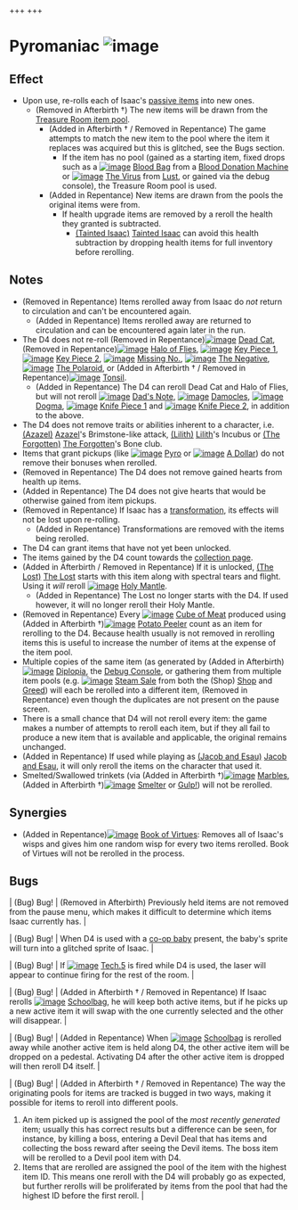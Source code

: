 +++
+++

 # Pyromaniac ![image](/image/Pyromaniac.png) 


Effect
--------


* Upon use, re-rolls each of Isaac's [passive items](/wiki/Passive_item "Passive item") into new ones.
	+ (Removed in Afterbirth †) The new items will be drawn from the [Treasure Room item pool](/wiki/Treasure_Room_(Item_Pool) "Treasure Room (Item Pool)").
		- (Added in Afterbirth † / Removed in Repentance) The game attempts to match the new item to the pool where the item it replaces was acquired but this is glitched, see the Bugs section.
			* If the item has no pool (gained as a starting item, fixed drops such as a [![image](/image/Blood_Bag.png)](/wiki/Blood_Bag "Blood Bag") [Blood Bag](/wiki/Blood_Bag "Blood Bag") from a [Blood Donation Machine](/wiki/Blood_Donation_Machine "Blood Donation Machine") or [![image](/image/The_Virus.png)](/wiki/The_Virus "The Virus") [The Virus](/wiki/The_Virus "The Virus") from [Lust](/wiki/Lust "Lust"), or gained via the debug console), the Treasure Room pool is used.
		- (Added in Repentance) New items are drawn from the pools the original items were from.
			* If health upgrade items are removed by a reroll the health they granted is subtracted.
				+ [(Tainted Isaac)](/wiki/Tainted_Isaac "Tainted Isaac") [Tainted Isaac](/wiki/Tainted_Isaac "Tainted Isaac") can avoid this health subtraction by dropping health items for full inventory before rerolling.


Notes
-------


* (Removed in Repentance) Items rerolled away from Isaac do *not* return to circulation and can't be encountered again.
	+ (Added in Repentance) Items rerolled away are returned to circulation and can be encountered again later in the run.
* The D4 does not re-roll (Removed in Repentance)[![image](/image/Dead_Cat.png)](/wiki/Dead_Cat "Dead Cat") [Dead Cat](/wiki/Dead_Cat "Dead Cat"), (Removed in Repentance)[![image](/image/Halo_of_Flies.png)](/wiki/Halo_of_Flies "Halo of Flies") [Halo of Flies](/wiki/Halo_of_Flies "Halo of Flies"), [![image](/image/Key_Piece_1.png)](/wiki/Key_Piece_1 "Key Piece 1") [Key Piece 1](/wiki/Key_Piece_1 "Key Piece 1"), [![image](/image/Key_Piece_2.png)](/wiki/Key_Piece_2 "Key Piece 2") [Key Piece 2](/wiki/Key_Piece_2 "Key Piece 2"), [![image](/image/Missing_No..png)](/wiki/Missing_No. "Missing No.") [Missing No.](/wiki/Missing_No. "Missing No."), [![image](/image/The_Negative.png)](/wiki/The_Negative "The Negative") [The Negative](/wiki/The_Negative "The Negative"), [![image](/image/The_Polaroid.png)](/wiki/The_Polaroid "The Polaroid") [The Polaroid](/wiki/The_Polaroid "The Polaroid"), or (Added in Afterbirth † / Removed in Repentance)[![image](/image/Tonsil.png)](/wiki/Tonsil "Tonsil") [Tonsil](/wiki/Tonsil "Tonsil").
	+ (Added in Repentance) The D4 can reroll Dead Cat and Halo of Flies, but will not reroll [![image](/image/Dad%27s_Note.png)](/wiki/Dad%27s_Note "Dad's Note") [Dad's Note](/wiki/Dad%27s_Note "Dad's Note"), [![image](/image/Damocles.png)](/wiki/Damocles "Damocles") [Damocles](/wiki/Damocles "Damocles"), [![image](/image/Dogma_(Item).png)](/wiki/Dogma_(Item) "Dogma") [Dogma](/wiki/Dogma_(Item) "Dogma (Item)"), [![image](/image/Knife_Piece_1.png)](/wiki/Knife_Piece_1 "Knife Piece 1") [Knife Piece 1](/wiki/Knife_Piece_1 "Knife Piece 1") and [![image](/image/Knife_Piece_2.png)](/wiki/Knife_Piece_2 "Knife Piece 2") [Knife Piece 2](/wiki/Knife_Piece_2 "Knife Piece 2"), in addition to the above.
* The D4 does not remove traits or abilities inherent to a character, i.e.  [(Azazel)](/wiki/Azazel "Azazel") [Azazel](/wiki/Azazel "Azazel")'s Brimstone-like attack,  [(Lilith)](/wiki/Lilith "Lilith") [Lilith](/wiki/Lilith "Lilith")'s Incubus or  [(The Forgotten)](/wiki/The_Forgotten "The Forgotten") [The Forgotten](/wiki/The_Forgotten "The Forgotten")'s Bone club.
* Items that grant pickups (like [![image](/image/Pyro.png)](/wiki/Pyro "Pyro") [Pyro](/wiki/Pyro "Pyro") or [![image](/image/A_Dollar.png)](/wiki/A_Dollar "A Dollar") [A Dollar](/wiki/A_Dollar "A Dollar")) do not remove their bonuses when rerolled.
* (Removed in Repentance) The D4 does not remove gained hearts from health up items.
* (Added in Repentance) The D4 does not give hearts that would be otherwise gained from item pickups.
* (Removed in Repentance) If Isaac has a [transformation](/wiki/Transformation "Transformation"), its effects will not be lost upon re-rolling.
	+ (Added in Repentance) Transformations are removed with the items being rerolled.
* The D4 can grant items that have not yet been unlocked.
* The items gained by the D4 count towards the [collection page](/wiki/Collection_page "Collection page").
* (Added in Afterbirth / Removed in Repentance) If it is unlocked,  [(The Lost)](/wiki/The_Lost "The Lost") [The Lost](/wiki/The_Lost "The Lost") starts with this item along with spectral tears and flight. Using it *will* reroll [![image](/image/Holy_Mantle.png)](/wiki/Holy_Mantle "Holy Mantle") [Holy Mantle](/wiki/Holy_Mantle "Holy Mantle").
	+ (Added in Repentance) The Lost no longer starts with the D4. If used however, it will no longer reroll their Holy Mantle.
* (Removed in Repentance) Every [![image](/image/Cube_of_Meat.png)](/wiki/Cube_of_Meat "Cube of Meat") [Cube of Meat](/wiki/Cube_of_Meat "Cube of Meat") produced using (Added in Afterbirth †)[![image](/image/Potato_Peeler.png)](/wiki/Potato_Peeler "Potato Peeler") [Potato Peeler](/wiki/Potato_Peeler "Potato Peeler") count as an item for rerolling to the D4. Because health usually is not removed in rerolling items this is useful to increase the number of items at the expense of the item pool.
* Multiple copies of the same item (as generated by (Added in Afterbirth)[![image](/image/Diplopia.png)](/wiki/Diplopia "Diplopia") [Diplopia](/wiki/Diplopia "Diplopia"), the [Debug Console](/wiki/Debug_Console "Debug Console"), or gathering them from multiple item pools (e.g. [![image](/image/Steam_Sale.png)](/wiki/Steam_Sale "Steam Sale") [Steam Sale](/wiki/Steam_Sale "Steam Sale") from both the (Shop) [Shop](/wiki/Shop "Shop") and [Greed](/wiki/Greed "Greed")) will each be rerolled into a different item, (Removed in Repentance) even though the duplicates are not present on the pause screen.
* There is a small chance that D4 will not reroll every item: the game makes a number of attempts to reroll each item, but if they all fail to produce a new item that is available and applicable, the original remains unchanged.
* (Added in Repentance) If used while playing as  [(Jacob and Esau)](/wiki/Jacob_and_Esau "Jacob and Esau") [Jacob and Esau](/wiki/Jacob_and_Esau "Jacob and Esau"), it will only reroll the items on the character that used it.
* Smelted/Swallowed trinkets (via (Added in Afterbirth †)[![image](/image/Marbles.png)](/wiki/Marbles "Marbles") [Marbles](/wiki/Marbles "Marbles"), (Added in Afterbirth †)[![image](/image/Smelter.png)](/wiki/Smelter "Smelter") [Smelter](/wiki/Smelter "Smelter") or [Gulp!](/wiki/Gulp! "Gulp!")) will not be rerolled.


Synergies
-----------


* (Added in Repentance)[![image](/image/Book_of_Virtues.png)](/wiki/Book_of_Virtues "Book of Virtues") [Book of Virtues](/wiki/Book_of_Virtues "Book of Virtues"): Removes all of Isaac's wisps and gives him one random wisp for every two items rerolled. Book of Virtues will not be rerolled in the process.


Bugs
------




| (Bug) Bug!
 | (Removed in Afterbirth) Previously held items are not removed from the pause menu, which makes it difficult to determine which items Isaac currently has. |




| (Bug) Bug!
 | When D4 is used with a [co-op baby](/wiki/Babies "Babies") present, the baby's sprite will turn into a glitched sprite of Isaac.
 |




| (Bug) Bug!
 | If [![image](/image/Tech.5.png)](/wiki/Tech.5 "Tech.5") [Tech.5](/wiki/Tech.5 "Tech.5") is fired while D4 is used, the laser will appear to continue firing for the rest of the room.
 |




| (Bug) Bug!
 | (Added in Afterbirth † / Removed in Repentance) If Isaac rerolls [![image](/image/Schoolbag.png)](/wiki/Schoolbag "Schoolbag") [Schoolbag](/wiki/Schoolbag "Schoolbag"), he will keep both active items, but if he picks up a new active item it will swap with the one currently selected and the other will disappear. |




| (Bug) Bug!
 | (Added in Repentance) When [![image](/image/Schoolbag.png)](/wiki/Schoolbag "Schoolbag") [Schoolbag](/wiki/Schoolbag "Schoolbag") is rerolled away while another active item is held along D4, the other active item will be dropped on a pedestal. Activating D4 after the other active item is dropped will then reroll D4 itself. |




| (Bug) Bug!
 | (Added in Afterbirth † / Removed in Repentance) The way the originating pools for items are tracked is bugged in two ways, making it possible for items to reroll into different pools.
1. An item picked up is assigned the pool of the *most recently generated* item; usually this has correct results but a difference can be seen, for instance, by killing a boss, entering a Devil Deal that has items and collecting the boss reward after seeing the Devil items. The boss item will be rerolled to a Devil pool item with D4.
2. Items that are rerolled are assigned the pool of the item with the highest item ID. This means one reroll with the D4 will probably go as expected, but further rerolls will be proliferated by items from the pool that had the highest ID before the first reroll.
 |


